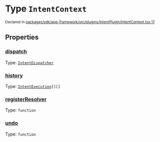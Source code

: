# Type `IntentContext`
<sub>Declared in [packages/sdk/app-framework/src/plugins/IntentPlugin/IntentContext.tsx:17](https://github.com/dxos/dxos/blob/ef925c9c7/packages/sdk/app-framework/src/plugins/IntentPlugin/IntentContext.tsx#L17)</sub>




## Properties
### [dispatch](https://github.com/dxos/dxos/blob/ef925c9c7/packages/sdk/app-framework/src/plugins/IntentPlugin/IntentContext.tsx#L18)
Type: <code>[IntentDispatcher](/api/@dxos/app-framework/types/IntentDispatcher)</code>




### [history](https://github.com/dxos/dxos/blob/ef925c9c7/packages/sdk/app-framework/src/plugins/IntentPlugin/IntentContext.tsx#L20)
Type: <code>[IntentExecution](/api/@dxos/app-framework/types/IntentExecution)[][]</code>




### [registerResolver](https://github.com/dxos/dxos/blob/ef925c9c7/packages/sdk/app-framework/src/plugins/IntentPlugin/IntentContext.tsx#L21)
Type: <code>function</code>




### [undo](https://github.com/dxos/dxos/blob/ef925c9c7/packages/sdk/app-framework/src/plugins/IntentPlugin/IntentContext.tsx#L19)
Type: <code>function</code>





